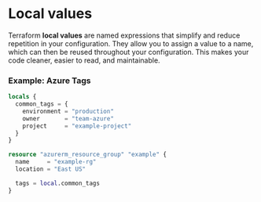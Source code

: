# Local values

Terraform **local values** are named expressions that simplify and reduce repetition in your configuration. They allow you to assign a value to a name, which can then be reused throughout your configuration. This makes your code cleaner, easier to read, and maintainable.

### Example: Azure Tags

```terraform
locals {
  common_tags = {
    environment = "production"
    owner       = "team-azure"
    project     = "example-project"
  }
}

resource "azurerm_resource_group" "example" {
  name     = "example-rg"
  location = "East US"

  tags = local.common_tags
}